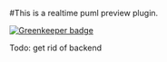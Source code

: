 #This is a realtime puml preview plugin.

[![Greenkeeper badge](https://badges.greenkeeper.io/Creeplays/c9-pumlpreview.svg)](https://greenkeeper.io/)

Todo: get rid of backend